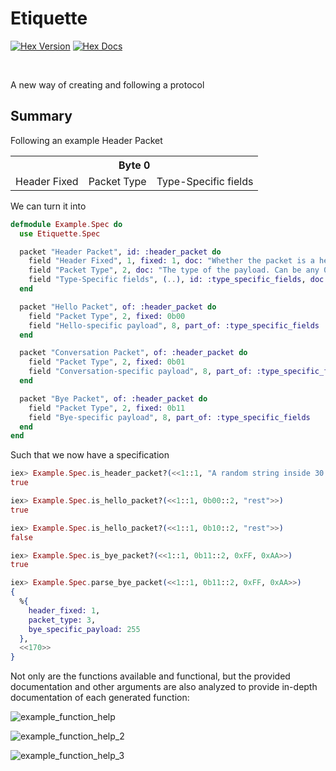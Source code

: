 # Etiquette

<a href="https://hex.pm/packages/etiquette"><img alt="Hex Version" src="https://img.shields.io/hexpm/v/etiquette"></a>
<a href="https://hexdocs.pm/etiquette"><img alt="Hex Docs" src="http://img.shields.io/badge/hex.pm-docs-green.svg?style=flat"></a>

<br>

A new way of creating and following a protocol

## Summary

Following an example Header Packet

<table aria-label="Header Packet">
  <tr>
    <th colspan="8">Byte 0</th>
  </tr>
  <tr>
    <td colspan="1">Header Fixed</td>
    <td colspan="2">Packet Type</td>
    <td colspan="5">Type-Specific fields</td>
  </tr>
</table>

We can turn it into

```elixir
defmodule Example.Spec do
  use Etiquette.Spec

  packet "Header Packet", id: :header_packet do
    field "Header Fixed", 1, fixed: 1, doc: "Whether the packet is a header."
    field "Packet Type", 2, doc: "The type of the payload. Can be any 0-3 integer."
    field "Type-Specific fields", (..), id: :type_specific_fields, doc: "The packet payload."
  end

  packet "Hello Packet", of: :header_packet do
    field "Packet Type", 2, fixed: 0b00
    field "Hello-specific payload", 8, part_of: :type_specific_fields
  end

  packet "Conversation Packet", of: :header_packet do
    field "Packet Type", 2, fixed: 0b01
    field "Conversation-specific payload", 8, part_of: :type_specific_fields
  end

  packet "Bye Packet", of: :header_packet do
    field "Packet Type", 2, fixed: 0b11
    field "Bye-specific payload", 8, part_of: :type_specific_fields
  end
end
```

Such that we now have a specification

```elixir
iex> Example.Spec.is_header_packet?(<<1::1, "A random string inside 30 bytes"::30>>)
true

iex> Example.Spec.is_hello_packet?(<<1::1, 0b00::2, "rest">>)
true

iex> Example.Spec.is_hello_packet?(<<1::1, 0b10::2, "rest">>)
false

iex> Example.Spec.is_bye_packet?(<<1::1, 0b11::2, 0xFF, 0xAA>>)
true

iex> Example.Spec.parse_bye_packet(<<1::1, 0b11::2, 0xFF, 0xAA>>)
{
  %{
    header_fixed: 1,
    packet_type: 3,
    bye_specific_payload: 255
  },
  <<170>>
}
```

Not only are the functions available and functional, but the provided
documentation and other arguments are also analyzed to provide in-depth
documentation of each generated function:

![example_function_help](https://github.com/user-attachments/assets/9e50be09-4f6b-401a-bb9c-32ae702ef0db)

![example_function_help_2](https://github.com/user-attachments/assets/fd02b75b-a698-497e-ae2e-65c74a68a0fb)

![example_function_help_3](https://github.com/user-attachments/assets/7f1fe3fa-2134-49ff-98d7-bb970ef8c71d)
